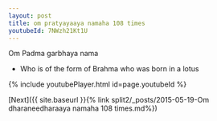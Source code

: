 ```yaml
---
layout: post
title: om pratyayaaya namaha 108 times
youtubeId: 7NWzh21Kt1U
---
```

 
 
Om Padma garbhaya nama 
 
 -  Who is of the form of Brahma who was born in a lotus 
 
  
 
  
 
 
 
 
 
 


{% include youtubePlayer.html id=page.youtubeId %}
 
[Next]({{ site.baseurl }}{% link  split2/_posts/2015-05-19-Om dharaneedharaaya namaha 108 times.md%})
 
